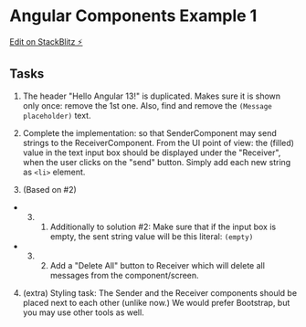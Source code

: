 # Angular Components Example 1

[Edit on StackBlitz ⚡️](https://stackblitz.com/edit/angular-ivy-bdsyjw)

## Tasks

1. The header "Hello Angular 13!" is duplicated. Makes sure it is shown only once: remove the 1st one. Also, find and remove the `(Message placeholder)` text.

2. Complete the implementation: so that SenderComponent may send strings to the ReceiverComponent. From the UI point of view: the (filled) value in the text input box should be displayed under the "Receiver", when the user clicks on the "send" button. Simply add each new string as `<li>` element.

3. (Based on #2)

- 3. 1. Additionally to solution #2: Make sure that if the input box is empty, the sent string value will be this literal: `(empty)`
- 3. 2. Add a "Delete All" button to Receiver which will delete all messages from the component/screen.

4. (extra) Styling task: The Sender and the Receiver components should be placed next to each other (unlike now.) We would prefer Bootstrap, but you may use other tools as well.
